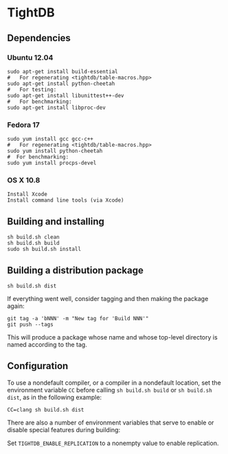TightDB
=======

Dependencies
------------

### Ubuntu 12.04

    sudo apt-get install build-essential
    #   For regenerating <tightdb/table-macros.hpp>
    sudo apt-get install python-cheetah
    #   For testing:
    sudo apt-get install libunittest++-dev
    #   For benchmarking:
    sudo apt-get install libproc-dev

### Fedora 17

    sudo yum install gcc gcc-c++
    #   For regenerating <tightdb/table-macros.hpp>
    sudo yum install python-cheetah
    #  For benchmarking:
    sudo yum install procps-devel

### OS X 10.8

    Install Xcode
    Install command line tools (via Xcode)


Building and installing
-----------------------

    sh build.sh clean
    sh build.sh build
    sudo sh build.sh install


Building a distribution package
-------------------------------

    sh build.sh dist

If everything went well, consider tagging and then making the package again:

    git tag -a 'bNNN' -m "New tag for 'Build NNN'"
    git push --tags

This will produce a package whose name and whose top-level directory
is named according to the tag.


Configuration
-------------

To use a nondefault compiler, or a compiler in a nondefault location,
set the environment variable `CC` before calling `sh build.sh build`
or `sh build.sh dist`, as in the following example:

    CC=clang sh build.sh dist

There are also a number of environment variables that serve to enable
or disable special features during building:

Set `TIGHTDB_ENABLE_REPLICATION` to a nonempty value to enable
replication.
